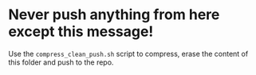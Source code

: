 # Never push anything from here except this message!

Use the `compress_clean_push.sh` script to compress, erase the content of this folder and push to the repo.
